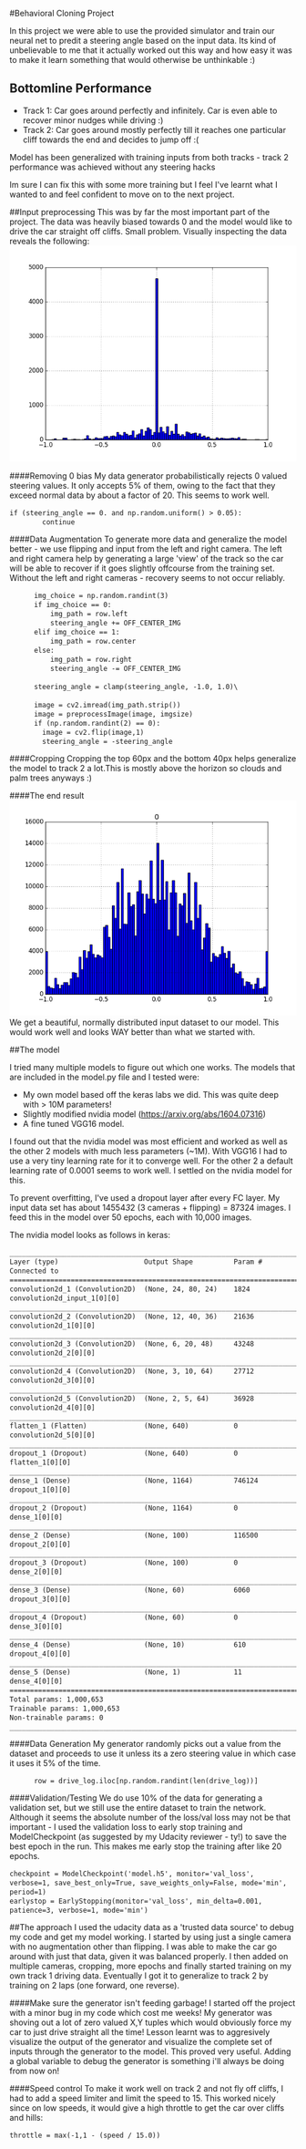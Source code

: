 
#Behavioral Cloning Project

In this project we were able to use the provided simulator and train our neural net to predit a steering angle based on the input data. Its kind of unbelievable to me that it actually worked out this way and how easy it was to make it learn something that would otherwise be unthinkable :) 

## Bottomline Performance

- Track 1: Car goes around perfectly and infinitely. Car is even able to recover minor nudges while driving :)
- Track 2: Car goes around mostly perfectly till it reaches one particular cliff towards the end and decides to jump off :( 

Model has been generalized with training inputs from both tracks - track 2 performance was achieved without any steering hacks 

Im sure I can fix this with some more training but I feel I've learnt what I wanted to and feel confident to move on to the next project.

##Input preprocessing
This was by far the most important part of the project. The data was heavily biased towards 0 and the model would like to drive the car straight off cliffs. Small problem. Visually inspecting the data reveals the following:
![Original dataset, heavily zero biased](./original_dataset.png)

####Removing 0 bias
My data generator probabilistically rejects 0 valued steering values. It only accepts 5% of them, owing to the fact that they exceed normal data by about a factor of 20. This seems to work well.
```
if (steering_angle == 0. and np.random.uniform() > 0.05):
        continue
```

####Data Augmentation
To generate more data and generalize the model better - we use flipping and input from the left and right camera. The left and right camera help by generating a large 'view' of the track so the car will be able to recover if it goes slightly offcourse from the training set. Without the left and right cameras - recovery seems to not occur reliably. 
```
      img_choice = np.random.randint(3)
      if img_choice == 0:
          img_path = row.left
          steering_angle += OFF_CENTER_IMG
      elif img_choice == 1:
          img_path = row.center
      else:
          img_path = row.right
          steering_angle -= OFF_CENTER_IMG

      steering_angle = clamp(steering_angle, -1.0, 1.0)\
      
      image = cv2.imread(img_path.strip())
      image = preprocessImage(image, imgsize)
      if (np.random.randint(2) == 0):
        image = cv2.flip(image,1)
        steering_angle = -steering_angle
```
####Cropping
Cropping the top 60px and the bottom 40px helps generalize the model to track 2 a lot.This is mostly above the horizon so clouds and palm trees anyways :)

####The end result
![Balanced Data fed into model](./input_training_data.png)
We get a beautiful, normally distributed input dataset to our model. This would work well and looks WAY better than what we started with.

##The model

I tried many multiple models to figure out which one works. The models that are included in the model.py file and I tested were:
- My own model based off the keras labs we did. This was quite deep with > 10M parameters!
- Slightly modified nvidia model (https://arxiv.org/abs/1604.07316) 
- A fine tuned VGG16 model.

I found out that the nvidia model was most efficient and worked as well as the other 2 models with much less parameters (~1M). With VGG16 I had to use a very tiny learning rate for it to converge well. For the other 2 a default learning rate of 0.0001 seems to work well. I settled on the nvidia model for this.

To prevent overfitting, I've used a dropout layer after every FC layer. My input data set has about 14554*3*2 (3 cameras + flipping) = 87324 images. I feed this in the model over 50 epochs, each with 10,000 images.

The nvidia model looks as follows in keras:
```
____________________________________________________________________________________________________
Layer (type)                     Output Shape          Param #     Connected to                     
====================================================================================================
convolution2d_1 (Convolution2D)  (None, 24, 80, 24)    1824        convolution2d_input_1[0][0]      
____________________________________________________________________________________________________
convolution2d_2 (Convolution2D)  (None, 12, 40, 36)    21636       convolution2d_1[0][0]            
____________________________________________________________________________________________________
convolution2d_3 (Convolution2D)  (None, 6, 20, 48)     43248       convolution2d_2[0][0]            
____________________________________________________________________________________________________
convolution2d_4 (Convolution2D)  (None, 3, 10, 64)     27712       convolution2d_3[0][0]            
____________________________________________________________________________________________________
convolution2d_5 (Convolution2D)  (None, 2, 5, 64)      36928       convolution2d_4[0][0]            
____________________________________________________________________________________________________
flatten_1 (Flatten)              (None, 640)           0           convolution2d_5[0][0]            
____________________________________________________________________________________________________
dropout_1 (Dropout)              (None, 640)           0           flatten_1[0][0]                  
____________________________________________________________________________________________________
dense_1 (Dense)                  (None, 1164)          746124      dropout_1[0][0]                  
____________________________________________________________________________________________________
dropout_2 (Dropout)              (None, 1164)          0           dense_1[0][0]                    
____________________________________________________________________________________________________
dense_2 (Dense)                  (None, 100)           116500      dropout_2[0][0]                  
____________________________________________________________________________________________________
dropout_3 (Dropout)              (None, 100)           0           dense_2[0][0]                    
____________________________________________________________________________________________________
dense_3 (Dense)                  (None, 60)            6060        dropout_3[0][0]                  
____________________________________________________________________________________________________
dropout_4 (Dropout)              (None, 60)            0           dense_3[0][0]                    
____________________________________________________________________________________________________
dense_4 (Dense)                  (None, 10)            610         dropout_4[0][0]                  
____________________________________________________________________________________________________
dense_5 (Dense)                  (None, 1)             11          dense_4[0][0]                    
====================================================================================================
Total params: 1,000,653
Trainable params: 1,000,653
Non-trainable params: 0
____________________________________________________________________________________________________
```
####Data Generation
My generator randomly picks out a value from the dataset and proceeds to use it unless its a zero steering value in which case it uses it 5% of the time.
```
      row = drive_log.iloc[np.random.randint(len(drive_log))]
```
####Validation/Testing
We do use 10% of the data for generating a validation set, but we still use the entire dataset to train the network. Although it seems the absolute number of the loss/val loss may not be that important - I used the validation loss to early stop training and ModelCheckpoint (as suggested by my Udacity reviewer - ty!) to save the best epoch in the run. This makes me early stop the training after like 20 epochs.

```
checkpoint = ModelCheckpoint('model.h5', monitor='val_loss', verbose=1, save_best_only=True, save_weights_only=False, mode='min', period=1)
earlystop = EarlyStopping(monitor='val_loss', min_delta=0.001, patience=3, verbose=1, mode='min')
```

##The approach
I used the udacity data as a 'trusted data source' to debug my code and get my model working. I started by using just a single camera with no augmentation other than flipping. I was able to make the car go around with just that data, given it was balanced properly. I then added on multiple cameras, cropping, more epochs and finally started training on my own track 1 driving data. Eventually I got it to generalize to track 2 by training on 2 laps (one forward, one reverse). 

####Make sure the generator isn't feeding garbage!
I started off the project with a minor bug in my code which cost me weeks! My generator was shoving out a lot of zero valued X,Y tuples which would obviously force my car to just drive straight all the time! Lesson learnt was to aggresively visualize the output of the generator and visualize the complete set of inputs through the generator to the model. This proved very useful. Adding a global variable to debug the generator is something i'll always be doing from now on!

####Speed control
To make it work well on track 2 and not fly off cliffs, I had to add a speed limiter and limit the speed to 15. This worked nicely since on low speeds, it would give a high throttle to get the car over cliffs and hills:
```
throttle = max(-1,1 - (speed / 15.0))
```


